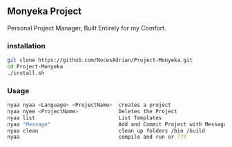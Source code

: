 ## Monyeka Project

Personal Project Manager, Built Entirely for my Comfort.

### installation
```bash
git clone https://github.com/NocesAdrian/Project-Monyeka.git
cd Project-Monyeka
./install.sh
```

### Usage
```bash
nyaa nyaa <Language> <ProjectName>  creates a project
nyaa nyee <ProjectName>             Deletes the Project
nyaa list                           List Templates
nyaa "Message"                      Add and Commit Project with Message
nyaa clean                          clean up folders /bin /build
nyaa                                compile and run or ???
```
